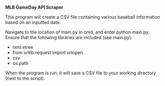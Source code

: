 **MLB GameDay API Scraper**

This program will create a CSV file containing various baseball information based on an inputted date.


Navigate to the location of main.py in cmd, and enter python main.py. Ensure that the following libraries are included (see main.py): 

 - lxml.etree
 - from urllib.request import urlopen
 - csv
 - os.path

When the program is run, it will save a CSV file to your working directory (next to the script).
